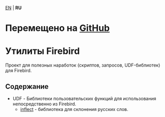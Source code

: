 [EN][] | **RU**

Перемещено на [GitHub](https://github.com/atronah/firebird_utils)
======================

Утилиты Firebird
================

Проект для полезных наработок (скриптов, запросов, UDF-библиотек) для Firebird.


Содержание
----------

- UDF - Библиотеки пользовательских функций для использования непосредственно из Firebird.
    - [inflect](udf/infclect/README_ru.md) - библиотека для склонения русских слов.


[EN]: README.md